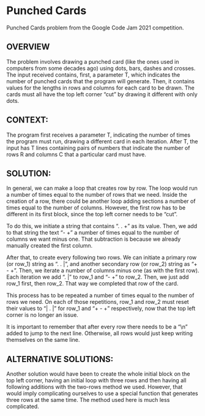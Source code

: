 # Punched Cards 

Punched Cards problem from the Google Code Jam 2021 competition.

## OVERVIEW

The problem involves drawing a punched card (like the ones used in computers from some decades ago) using dots, bars, dashes and crosses. The input received contains, first, a parameter T, which indicates the number of punched cards that the program will generate. Then, it contains values for the lengths in rows and columns for each card to be drawn. The cards must all have the top left corner “cut” by drawing it different with only dots. 


## CONTEXT: 

The program first receives a parameter T, indicating the number of times the program must run, drawing a different card in each iteration. After T, the input has T lines containing pairs of numbers that indicate the number of rows R and columns C that a particular card must have.
   

## SOLUTION: 

In general, we can make a loop that creates row by row. The loop would run a number of times equal to the number of rows that we need. Inside the creation of a row, there could be another loop adding sections a number of times equal to the number of columns. However, the first row has to be different in its first block, since the top left corner needs to be “cut”. 

To do this, we initiate a string that contains “. . +” as its value. Then, we add to that string the text “- +” a number of times equal to the number of columns we want minus one. That subtraction is because we already manually created the first column. 

After that, to create every following two rows. We can initiate a primary row (or row_1) string as “. . |”, and another secondary row (or row_2) string as “+ - +”. Then, we iterate a number of columns minus one (as with the first row). Each iteration we add “. |” to row_1 and “- +” to row_2. Then, we just add row_1 first, then row_2. That way we completed that row of the card. 

This process has to be repeated a number of times equal to the number of rows we need. On each of those repetitions, row_1 and row_2 must reset their values to “| . |” for row_1 and “+ - +” respectively, now that the top left corner is no longer an issue. 

It is important to remember that after every row there needs to be a “\n” added to jump to the next line. Otherwise, all rows would just keep writing themselves on the same line. 


## ALTERNATIVE SOLUTIONS: 

Another solution would have been to create the whole initial block on the top left corner, having an initial loop with three rows and then having all following additions with the two-rows method we used. However, that would imply complicating ourselves to use a special function that generates three rows at the same time. The method used here is much less complicated. 
